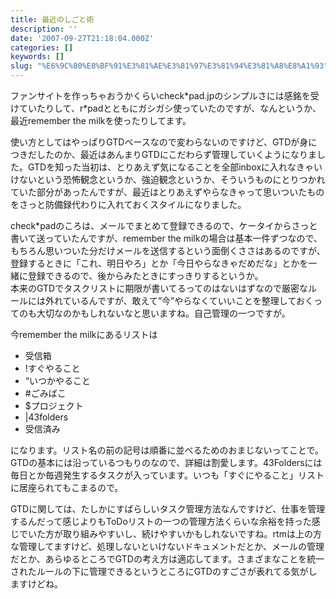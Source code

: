 ```yaml
---
title: 最近のしごと術
description: ''
date: '2007-09-27T21:18:04.000Z'
categories: []
keywords: []
slug: "%E6%9C%80%E8%BF%91%E3%81%AE%E3%81%97%E3%81%94%E3%81%A8%E8%A1%93"
---
```

ファンサイトを作っちゃおうかくらいcheck\*pad.jpのシンプルさには感銘を受けていたりして、r\*padとともにガシガシ使っていたのですが、なんというか、最近remember the milkを使ったりしてます。

使い方としてはやっぱりGTDベースなので変わらないのですけど、GTDが身につきだしたのか、最近はあんまりGTDにこだわらず管理していくようになりました。GTDを知った当初は、とりあえず気になることを全部inboxに入れなきゃいけないという恐怖観念というか、強迫観念というか、そういうものにとりつかれていた部分があったんですが、最近はとりあえずやらなきゃって思いついたものをさっと防備録代わりに入れておくスタイルになりました。

check\*padのころは、メールでまとめて登録できるので、ケータイからさっと書いて送っていたんですが、remember the milkの場合は基本一件ずつなので、もちろん思いついた分だけメールを送信するという面倒くささはあるのですが、登録するときに「これ、明日やろ」とか「今日やらなきゃだめだな」とかを一緒に登録できるので、後からみたときにすっきりするというか。  
本来のGTDでタスクリストに期限が書いてるってのはないはずなので厳密なルールには外れているんですが、敢えて”今”やらなくていいことを整理しておくってのも大切なのかもしれないなと思いますね。自己管理の一つですが。

今remember the milkにあるリストは

*   受信箱
*   !すぐやること
*   “いつかやること
*   #ごみばこ
*   $プロジェクト
*   |43folders
*   受信済み

になります。リスト名の前の記号は順番に並べるためのおまじないってことで。GTDの基本には沿っているつもりのなので、詳細は割愛します。43Foldersには毎日とか毎週発生するタスクが入っています。いつも「すぐにやること」リストに居座られてもこまるので。

GTDに関しては、たしかにすばらしいタスク管理方法なんですけど、仕事を管理するんだって感じよりもToDoリストの一つの管理方法くらいな余裕を持った感じでいた方が取り組みやすいし、続けやすいかもしれないですね。rtmは上の方な管理してますけど、処理しないといけないドキュメントだとか、メールの管理だとか、あらゆるところでGTDの考え方は適応してます。さまざまなことを統一されたルールの下に管理できるというところにGTDのすごさが表れてる気がしますけどね。